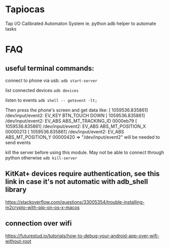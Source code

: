 # Tapiocas
Tap I/O Calibrated Automaton System
ie. python adb helper to automate tasks

# FAQ
## useful terminal commands:
connect to phone via usb:
`adb start-server`

list connected devices
`adb devices`

listen to events
`adb shell -- getevent -lt;`

Then press the phone's screen and get data like:
[ 1059536.835861] /dev/input/event2: EV_KEY       BTN_TOUCH            DOWN
[ 1059536.835861] /dev/input/event2: EV_ABS       ABS_MT_TRACKING_ID   0000eb79
[ 1059536.835861] /dev/input/event2: EV_ABS       ABS_MT_POSITION_X    00000213
[ 1059536.835861] /dev/input/event2: EV_ABS       ABS_MT_POSITION_Y    00000420
=> "/dev/input/event2" will be needed to send events

kill the server before using this module. May not be able to connect through python otherwise
`adb kill-server`


## KitKat+ devices require authentication, see this link in case it's not automatic with adb_shell library
https://stackoverflow.com/questions/33005354/trouble-installing-m2crypto-with-pip-on-os-x-macos

## connection over wifi
https://futurestud.io/tutorials/how-to-debug-your-android-app-over-wifi-without-root
